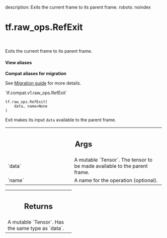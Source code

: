description: Exits the current frame to its parent frame.
robots: noindex

# tf.raw_ops.RefExit

<!-- Insert buttons and diff -->

<table class="tfo-notebook-buttons tfo-api nocontent" align="left">

</table>



Exits the current frame to its parent frame.


<section class="expandable">
  <h4 class="showalways">View aliases</h4>
  <p>
<b>Compat aliases for migration</b>
<p>See
<a href="https://www.tensorflow.org/guide/migrate">Migration guide</a> for
more details.</p>
<p>`tf.compat.v1.raw_ops.RefExit`</p>
</p>
</section>

<pre class="devsite-click-to-copy prettyprint lang-py tfo-signature-link">
<code>tf.raw_ops.RefExit(
    data, name=None
)
</code></pre>



<!-- Placeholder for "Used in" -->

Exit makes its input `data` available to the parent frame.

<!-- Tabular view -->
 <table class="responsive fixed orange">
<colgroup><col width="214px"><col></colgroup>
<tr><th colspan="2"><h2 class="add-link">Args</h2></th></tr>

<tr>
<td>
`data`<a id="data"></a>
</td>
<td>
A mutable `Tensor`.
The tensor to be made available to the parent frame.
</td>
</tr><tr>
<td>
`name`<a id="name"></a>
</td>
<td>
A name for the operation (optional).
</td>
</tr>
</table>



<!-- Tabular view -->
 <table class="responsive fixed orange">
<colgroup><col width="214px"><col></colgroup>
<tr><th colspan="2"><h2 class="add-link">Returns</h2></th></tr>
<tr class="alt">
<td colspan="2">
A mutable `Tensor`. Has the same type as `data`.
</td>
</tr>

</table>

